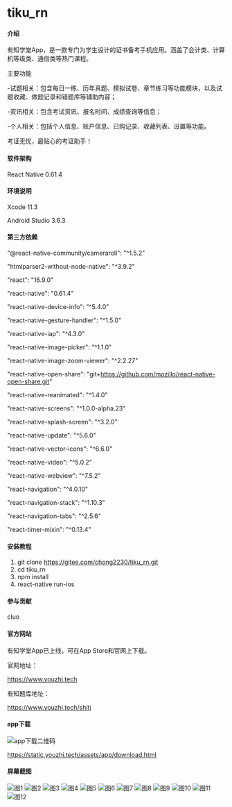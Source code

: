 # tiku_rn

#### 介绍

有知学堂App，是一款专门为学生设计的证书备考手机应用。涵盖了会计类、计算机等级类、通信类等热门课程。

主要功能

-试题相关：包含每日一练、历年真题、模拟试卷、章节练习等功能模块，以及试题收藏、做题记录和错题库等辅助内容；

-资讯相关：包含考试资讯、报名时间、成绩查询等信息；

-个人相关：包括个人信息、账户信息、已购记录、收藏列表、设置等功能。

考证无忧，最贴心的考证助手！


#### 软件架构

React Native 0.61.4


#### 环境说明

Xcode 11.3 

Android Studio 3.6.3


#### 第三方依赖

"@react-native-community/cameraroll": "^1.5.2"

"htmlparser2-without-node-native": "^3.9.2"

"react": "16.9.0"

"react-native": "0.61.4"

"react-native-device-info": "^5.4.0"

"react-native-gesture-handler": "^1.5.0"

"react-native-iap": "^4.3.0"

"react-native-image-picker": "^1.1.0"

"react-native-image-zoom-viewer": "^2.2.27"

"react-native-open-share": "git+https://github.com/mozillo/react-native-open-share.git"

"react-native-reanimated": "^1.4.0"

"react-native-screens": "^1.0.0-alpha.23"

"react-native-splash-screen": "^3.2.0"

"react-native-update": "^5.6.0"

"react-native-vector-icons": "^6.6.0"

"react-native-video": "^5.0.2"

"react-native-webview": "^7.5.2"

"react-navigation": "^4.0.10"

"react-navigation-stack": "^1.10.3"

"react-navigation-tabs": "^2.5.6"

"react-timer-mixin": "^0.13.4"


#### 安装教程

1. git clone https://gitee.com/chong2230/tiku_rn.git
2. cd tiku_rn
3. npm install
4. react-native run-ios


#### 参与贡献

cluo

#### 官方网站

有知学堂App已上线，可在App Store和官网上下载。

官网地址：

https://www.youzhi.tech

有知题库地址：

https://www.youzhi.tech/shiti


#### app下载

![app下载二维码](https://gitee.com/chong2230/tiku_rn/raw/master/qrcode.png)

https://static.youzhi.tech/assets/app/download.html


#### 屏幕截图
![图1](https://gitee.com/chong2230/tiku_rn/raw/master/screenshot/1.png)
![图2](https://gitee.com/chong2230/tiku_rn/raw/master/screenshot/2.png)
![图3](https://gitee.com/chong2230/tiku_rn/raw/master/screenshot/3.png)
![图4](https://gitee.com/chong2230/tiku_rn/raw/master/screenshot/4.png)
![图5](https://gitee.com/chong2230/tiku_rn/raw/master/screenshot/5.png)
![图6](https://gitee.com/chong2230/tiku_rn/raw/master/screenshot/6.png)
![图7](https://gitee.com/chong2230/tiku_rn/raw/master/screenshot/7.png)
![图8](https://gitee.com/chong2230/tiku_rn/raw/master/screenshot/8.png)
![图9](https://gitee.com/chong2230/tiku_rn/raw/master/screenshot/9.png)
![图10](https://gitee.com/chong2230/tiku_rn/raw/master/screenshot/10.png)
![图11](https://gitee.com/chong2230/tiku_rn/raw/master/screenshot/11.png)
![图12](https://gitee.com/chong2230/tiku_rn/raw/master/screenshot/12.png)
